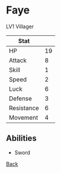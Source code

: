 # Faye

LV1 Villager

| Stat       | <!-- --> |
| ---------- | -------- |
| HP         | 19       |
| Attack     | 8        |
| Skill      | 1        |
| Speed      | 2        |
| Luck       | 6        |
| Defense    | 3        |
| Resistance | 6        |
| Movement   | 4        |

## Abilities

- Sword

[Back](README.md)
